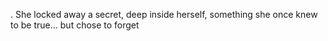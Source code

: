 . She locked away a secret, deep inside herself, something she once knew to be true... but chose to forget
